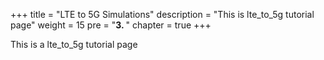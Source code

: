 +++
title = "LTE to 5G Simulations"
description = "This is lte_to_5g tutorial page"
weight = 15 
pre = "<b>3. </b>"
chapter = true
+++

This is a lte_to_5g tutorial page

